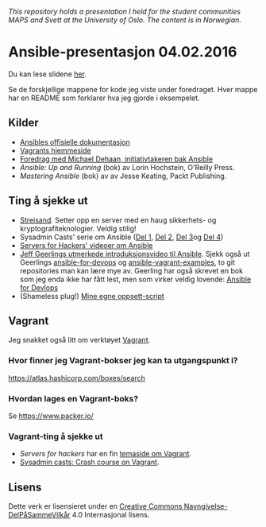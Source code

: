 *This repository holds a presentation I held for the student communities MAPS and Svett at the University of Oslo. The content is in Norwegian.*

# Ansible-presentasjon 04.02.2016

Du kan lese slidene [her](./presentasjon.pdf).

Se de forskjellige mappene for kode jeg viste under foredraget. Hver mappe har en README som forklarer hva jeg gjorde i eksempelet.

## Kilder

* [Ansibles offisielle dokumentasjon](http://docs.ansible.com/)
* [Vagrants hjemmeside](http://vagrantup.com/)
* [Foredrag med Michael Dehaan, initiativtakeren bak Ansible](https://youtu.be/Qi0AhK7PMCI)
* *Ansible: Up and Running* (bok) av Lorin Hochstein, O'Reilly Press.
* *Mastering Ansible* (bok) av av Jesse Keating, Packt Publishing.

## Ting å sjekke ut

* [Streisand](https://github.com/jlund/streisand). Setter opp en server med en haug sikkerhets- og kryptografiteknologier. Veldig stilig!
* Sysadmin Casts' serie om Ansible ([Del 1](https://sysadmincasts.com/episodes/43-19-minutes-with-ansible-part-1-4), [Del 2](https://sysadmincasts.com/episodes/45-learning-ansible-with-vagrant-part-2-4), [Del 3](https://sysadmincasts.com/episodes/46-configuration-management-with-ansible-part-3-4)og [Del 4](https://sysadmincasts.com/episodes/47-zero-downtime-deployments-with-ansible-part-4-4))
* [Servers for Hackers' videoer om Ansible](https://serversforhackers.com/series/ansible)
* [Jeff Geerlings utmerkede introduksjonsvideo til Ansible](https://youtu.be/ZNB1at8mJWY). Sjekk også ut Geerlings [ansible-for-devops](https://github.com/geerlingguy/ansible-for-devops) og [ansible-vagrant-examples](https://github.com/geerlingguy/ansible-vagrant-examples), to git repositories man kan lære mye av. Geerling har også skrevet en bok som jeg enda ikke har fått lest, men som virker veldig lovende: [Ansible for Devlops](http://www.ansiblefordevops.com/)
* (Shameless plug!) [Mine egne oppsett-script](https://github.com/cmrosenberg/setup)

## Vagrant

Jeg snakket også litt om verktøyet [Vagrant](http://vagrantup.com).

### Hvor finner jeg Vagrant-bokser jeg kan ta utgangspunkt i?

https://atlas.hashicorp.com/boxes/search

### Hvordan lages en Vagrant-boks?

Se https://www.packer.io/

### Vagrant-ting å sjekke ut

* *Servers for hackers* har en fin [temaside om Vagrant](https://serversforhackers.com/series/vagrant).
* [Sysadmin casts: Crash course on Vagrant](https://sysadmincasts.com/episodes/42-crash-course-on-vagrant-revised).

## Lisens

Dette verk er lisensieret under en [Creative Commons Navngivelse-DelPåSammeVilkår](https://creativecommons.org/licenses/by-sa/4.0/) 4.0 Internasjonal lisens.
